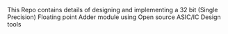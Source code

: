 This Repo contains details of designing and implementing a 32 bit (Single Precision) Floating point Adder module using Open source ASIC/IC Design tools